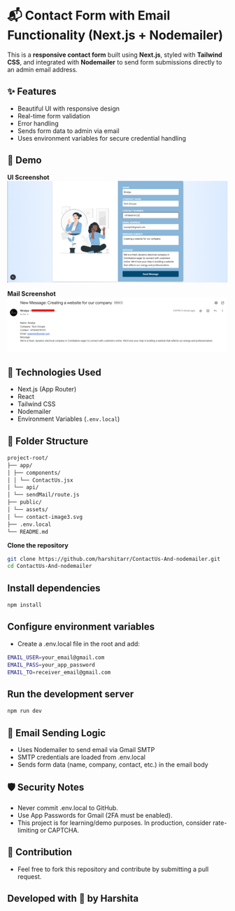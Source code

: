 
# 📬 Contact Form with Email Functionality (Next.js + Nodemailer)

This is a **responsive contact form** built using **Next.js**, styled with **Tailwind CSS**, and integrated with **Nodemailer** to send form submissions directly to an admin email address.

## ✨ Features

- Beautiful UI with responsive design
- Real-time form validation
- Error handling
- Sends form data to admin via email
- Uses environment variables for secure credential handling

## 📸 Demo

**UI Screenshot**  
![UI](https://github.com/harshitarr/ContactUs-And-nodemailer/blob/main/public/assets/gitscreenshot1.png?raw=true)

**Mail Screenshot**  
![Mail](https://github.com/harshitarr/ContactUs-And-nodemailer/blob/main/public/assets/gitscreenshot2.png?raw=true)



## 🚀 Technologies Used

- Next.js (App Router)
- React
- Tailwind CSS
- Nodemailer
- Environment Variables (`.env.local`)

## 📁 Folder Structure

```bash
project-root/
├── app/
│ ├── components/
│ │ └── ContactUs.jsx
│ └── api/
│ └── sendMail/route.js
├── public/
│ └── assets/
│ └── contact-image3.svg
├── .env.local
└── README.md
```

 **Clone the repository**

```bash
git clone https://github.com/harshitarr/ContactUs-And-nodemailer.git
cd ContactUs-And-nodemailer
```

## Install dependencies
```bash
npm install
```

## Configure environment variables
- Create a .env.local file in the root and add:
```bash
EMAIL_USER=your_email@gmail.com
EMAIL_PASS=your_app_password
EMAIL_TO=receiver_email@gmail.com
```

## Run the development server
```bash
npm run dev
```

## 📧 Email Sending Logic
- Uses Nodemailer to send email via Gmail SMTP
- SMTP credentials are loaded from .env.local
- Sends form data (name, company, contact, etc.) in the email body

## 🛡️ Security Notes
- Never commit .env.local to GitHub.
- Use App Passwords for Gmail (2FA must be enabled).
- This project is for learning/demo purposes. In production, consider rate-limiting or CAPTCHA.


## 🤝 Contribution
- Feel free to fork this repository and contribute by submitting a pull request.

## Developed with 💙 by Harshita


